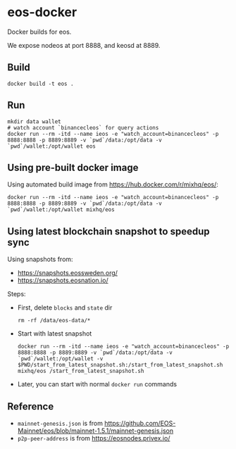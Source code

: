 # eos-docker
Docker builds for eos.

We expose nodeos at port 8888, and keosd at 8889.

## Build

```
docker build -t eos .
```

## Run

```
mkdir data wallet
# watch account `binancecleos` for query actions
docker run --rm -itd --name ieos -e "watch_account=binancecleos" -p 8888:8888 -p 8889:8889 -v `pwd`/data:/opt/data -v `pwd`/wallet:/opt/wallet eos
```

## Using pre-built docker image

Using automated build image from <https://hub.docker.com/r/mixhq/eos/>:

```
docker run --rm -itd --name ieos -e "watch_account=binancecleos" -p 8888:8888 -p 8889:8889 -v `pwd`/data:/opt/data -v `pwd`/wallet:/opt/wallet mixhq/eos
```


## Using latest blockchain snapshot to speedup sync

Using snapshots from:
- <https://snapshots.eossweden.org/>
- <https://snapshots.eosnation.io/>

Steps:
- First, delete `blocks` and `state` dir

    ```
    rm -rf /data/eos-data/*
    ```
- Start with latest snapshot

    ```
    docker run --rm -itd --name ieos -e "watch_account=binancecleos" -p 8888:8888 -p 8889:8889 -v `pwd`/data:/opt/data -v `pwd`/wallet:/opt/wallet -v $PWD/start_from_latest_snapshot.sh:/start_from_latest_snapshot.sh mixhq/eos /start_from_latest_snapshot.sh
    ```

- Later, you can start with normal `docker run` commands


## Reference
- `mainnet-genesis.json` is from <https://github.com/EOS-Mainnet/eos/blob/mainnet-1.5.1/mainnet-genesis.json>
- `p2p-peer-address` is from <https://eosnodes.privex.io/>
